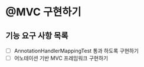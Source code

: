 # @MVC 구현하기
## 기능 요구 사항 목록
- [ ] AnnotationHandlerMappingTest 통과 하도록 구현하기
- [ ] 어노테이션 기반 MVC 프레임워크 구현하기
